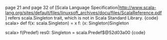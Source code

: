 page 21 and page 32 of [Scala Language Specification|http://www.scala-lang.org/sites/default/files/linuxsoft_archives/docu/files/ScalaReference.pdf] refers scala.Singleton trait, which is not in Scala Standard Library.
{code}
scala> def f(x: scala.Singleton) = x
f: (x: Singleton)Singleton

scala> f(Predef)
res0: Singleton = scala.Predef$@52d03a00
{code}
